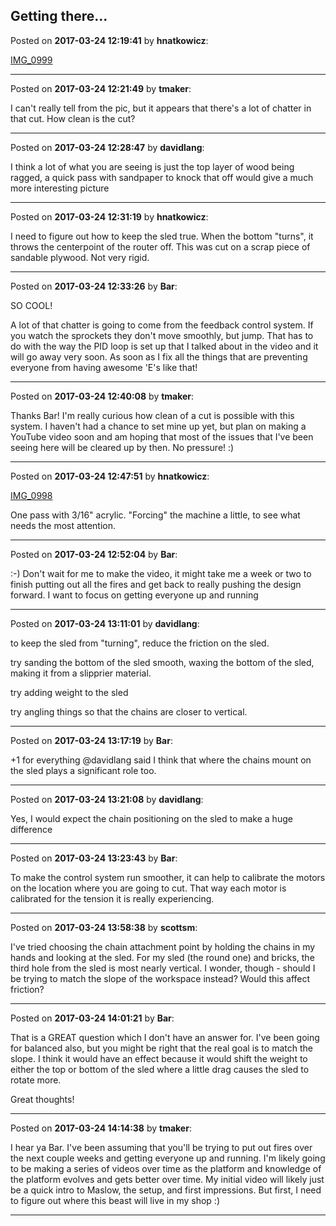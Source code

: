 ## Getting there...
Posted on **2017-03-24 12:19:41** by **hnatkowicz**:

[IMG_0999](/images/yx/yxxr_img_0999.jpg.jpg)

---

Posted on **2017-03-24 12:21:49** by **tmaker**:

I can't really tell from the pic, but it appears that there's a lot of chatter in that cut.  How clean is the cut?

---

Posted on **2017-03-24 12:28:47** by **davidlang**:

I think a lot of what you are seeing is just the top layer of wood being ragged, a quick pass with sandpaper to knock that off would give a much more interesting picture

---

Posted on **2017-03-24 12:31:19** by **hnatkowicz**:

I need to figure out how to keep the sled true. When the bottom "turns", it throws the centerpoint of the router off. This was cut on a scrap piece of sandable plywood. Not very rigid.

---

Posted on **2017-03-24 12:33:26** by **Bar**:

SO COOL! 



A lot of that chatter is going to come from the feedback control system. If you watch the sprockets they don't move smoothly, but jump. That has to do with the way the PID loop is set up that I talked about in the video and it will go away very soon. As soon as I fix all the things that are preventing everyone from having awesome 'E's like that!

---

Posted on **2017-03-24 12:40:08** by **tmaker**:

Thanks Bar! I'm really curious how clean of a cut is possible with this system.  I haven't had a chance to set mine up yet, but plan on making a YouTube video soon and am hoping that most of the issues that I've been seeing here will be cleared up by then.  No pressure! :)

---

Posted on **2017-03-24 12:47:51** by **hnatkowicz**:

[IMG_0998](/images/bj/bjoz_img_0998.jpg.jpg) 



One pass with 3/16" acrylic. "Forcing" the machine a little, to see what needs the most attention.

---

Posted on **2017-03-24 12:52:04** by **Bar**:

:-) Don't wait for me to make the video, it might take me a week or two to finish putting out all the fires and get back to really pushing the design forward. I want to focus on getting everyone up and running

---

Posted on **2017-03-24 13:11:01** by **davidlang**:

to keep the sled from "turning", reduce the friction on the sled.



try sanding the bottom of the sled smooth, waxing the bottom of the sled, making it from a slipprier material.



try adding weight to the sled



try angling things so that the chains are closer to vertical.

---

Posted on **2017-03-24 13:17:19** by **Bar**:

+1 for everything @davidlang said I think that where the chains mount on the sled plays a significant role too.

---

Posted on **2017-03-24 13:21:08** by **davidlang**:

Yes, I would expect the chain positioning on the sled to make a huge difference

---

Posted on **2017-03-24 13:23:43** by **Bar**:

To make the control system run smoother, it can help to calibrate the motors on the location where you are going to cut. That way each motor is calibrated for the tension it is really experiencing.

---

Posted on **2017-03-24 13:58:38** by **scottsm**:

I've tried choosing the chain attachment point by holding the chains in my hands and looking at the sled. For my sled (the round one) and bricks, the third hole from the sled is most nearly vertical. I wonder, though - should I be trying to match the slope of the workspace instead? Would this affect friction?

---

Posted on **2017-03-24 14:01:21** by **Bar**:

That is a GREAT question which I don't have an answer for. I've been going for balanced also, but you might be right that the real goal is to match the slope. I think it would have an effect because it would shift the weight to either the top or bottom of the sled where a little drag causes the sled to rotate more.



Great thoughts!

---

Posted on **2017-03-24 14:14:38** by **tmaker**:

I hear ya Bar.  I've been assuming that you'll be trying to put out fires over the next couple weeks and getting everyone up and running.  I'm likely going to be making a series of videos over time as the platform and knowledge of the platform evolves and gets better over time.  My initial video will likely just be a quick intro to Maslow, the setup, and first impressions.  But first, I need to figure out where this beast will live in my shop :)

---

